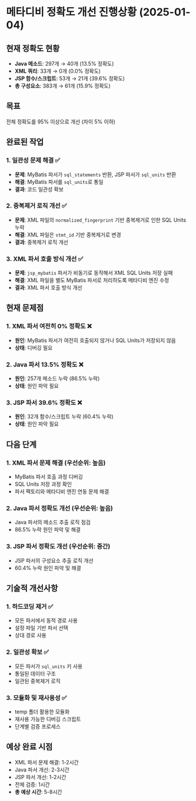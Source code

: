 # 메타디비 정확도 개선 진행상황 (2025-01-04)

## 현재 정확도 현황
- **Java 메소드**: 297개 → 40개 (13.5% 정확도)
- **XML 쿼리**: 33개 → 0개 (0.0% 정확도) 
- **JSP 함수/스크립트**: 53개 → 21개 (39.6% 정확도)
- **총 구성요소**: 383개 → 61개 (15.9% 정확도)

## 목표
전체 정확도를 95% 이상으로 개선 (차이 5% 이하)

## 완료된 작업

### 1. 일관성 문제 해결 ✅
- **문제**: MyBatis 파서가 `sql_statements` 반환, JSP 파서가 `sql_units` 반환
- **해결**: MyBatis 파서를 `sql_units`로 통일
- **결과**: 코드 일관성 확보

### 2. 중복제거 로직 개선 ✅
- **문제**: XML 파일의 `normalized_fingerprint` 기반 중복제거로 인한 SQL Units 누락
- **해결**: XML 파일은 `stmt_id` 기반 중복제거로 변경
- **결과**: 중복제거 로직 개선

### 3. XML 파서 호출 방식 개선 ✅
- **문제**: `jsp_mybatis` 파서가 비동기로 동작해서 XML SQL Units 저장 실패
- **해결**: XML 파일을 별도 MyBatis 파서로 처리하도록 메타디비 엔진 수정
- **결과**: XML 파서 호출 방식 개선

## 현재 문제점

### 1. XML 파서 여전히 0% 정확도 ❌
- **원인**: MyBatis 파서가 여전히 호출되지 않거나 SQL Units가 저장되지 않음
- **상태**: 디버깅 필요

### 2. Java 파서 13.5% 정확도 ❌
- **원인**: 257개 메소드 누락 (86.5% 누락)
- **상태**: 원인 파악 필요

### 3. JSP 파서 39.6% 정확도 ❌
- **원인**: 32개 함수/스크립트 누락 (60.4% 누락)
- **상태**: 원인 파악 필요

## 다음 단계

### 1. XML 파서 문제 해결 (우선순위: 높음)
- MyBatis 파서 호출 과정 디버깅
- SQL Units 저장 과정 확인
- 파서 팩토리와 메타디비 엔진 연동 문제 해결

### 2. Java 파서 정확도 개선 (우선순위: 높음)
- Java 파서의 메소드 추출 로직 점검
- 86.5% 누락 원인 파악 및 해결

### 3. JSP 파서 정확도 개선 (우선순위: 중간)
- JSP 파서의 구성요소 추출 로직 개선
- 60.4% 누락 원인 파악 및 해결

## 기술적 개선사항

### 1. 하드코딩 제거 ✅
- 모든 파서에서 동적 경로 사용
- 설정 파일 기반 파서 선택
- 상대 경로 사용

### 2. 일관성 확보 ✅
- 모든 파서가 `sql_units` 키 사용
- 통일된 데이터 구조
- 일관된 중복제거 로직

### 3. 모듈화 및 재사용성 ✅
- temp 폴더 활용한 모듈화
- 재사용 가능한 디버깅 스크립트
- 단계별 검증 프로세스

## 예상 완료 시점
- XML 파서 문제 해결: 1-2시간
- Java 파서 개선: 2-3시간  
- JSP 파서 개선: 1-2시간
- 전체 검증: 1시간
- **총 예상 시간**: 5-8시간

